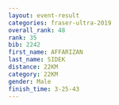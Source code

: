 ```yaml
---
layout: event-result 
categories: fraser-ultra-2019 
overall_rank: 48
rank: 35
bib: 2242
first_name: AFFARIZAN
last_name: SIDEK
distance: 22KM
category: 22KM
gender: Male
finish_time: 3-25-43
---
```


